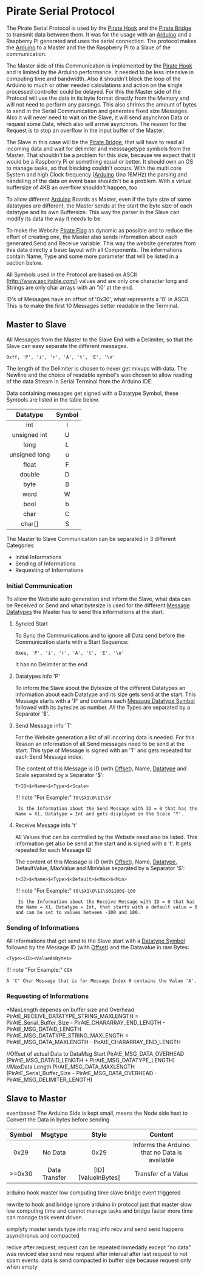 # Pirate Serial Protocol

The Pirate Serial Protocol is used by the [Pirate Hook](00-hook.md) and the [Pirate Bridge](../Pirate-Bridge/00-bridge.md) to transmit data between them. It was for the usage with an [Arduino](Theory/arduino.md) and a Raspberry Pi generated and uses the serial connection. The protocol makes the [Arduino](Theory/arduino.md) to a Master and the the Raspberry Pi to a Slave of the communication.

The Master side of this Communication is implemented by the [Pirate Hook](00-hook.md) and is limited by the Arduino performance. It needed to be less intensive in computing time and bandwidth. Also it shouldn't block the loop of the Arduino to much or other needed calculations and action on the single processed controller could be delayed. For this the Master side of the Protocol will use the data in its byte format directly from the Memory and will not need to perform any parsings. This also shrinks the amount of bytes to send in the Serial Communication and generates fixed size Messages. Also it will never need to wait on the Slave, it will send asynchron Data or request some Data, which also will arrive asynchron. The reason for the Request is to stop an overflow in the input buffer of the Master.

The Slave in this case will be the [Pirate Bridge](../Pirate-Bridge/00-bridge.md), that will have to read all incoming data and wait for delimiter and messsagetype symbols from the Master. That shouldn't be a problem for this side, because we expect that it would be a Raspberry Pi or something equal or better. It should own an OS to manage tasks, so that blocking couldn't occurs. With the multi core System and high Clock frequency ([Arduino](Theory/arduino.md) Uno 16MHz) the parsing and handeling of the data on event base shouldn't be a problem. With a virtual buffersize of 4KB an overflow shouldn't happen, too.

To allow different [Arduino](Theory/arduino.md) Boards as Master, even if the byte size of some datatypes are different, the Master sends at the start the byte size of each datatype and its own Buffersize. This way the parser in the Slave can modify its data the way it needs to be.

To make the Website [Pirate Flag](../Pirate-Flag/00-flag.md) as dynamic as possible and to reduce the effort of creating one, the Master also sends information about each generated Send and Receive variable. This way the website generates from this data directly a basic layout with all Components. The informations contain Name, Type and some more parameter that will be listed in a section below. 

All Symbols used in the Protocol are based on ASCII (http://www.asciitable.com/) values and are only one character long and Strings are only char arrays with an '\0' at the end.

<a id="IDOffset"></a>
ID's of Messages have an offset of '0x30', what represents a '0' in ASCII. This is to make the first 10 Messages better readable in the Terminal. 

## Master to Slave

All Messages from the Master to the Slave End with a Delimiter, so that the Slave can easy separate the different messages.
```
0xff, 'P', 'i', 'r', 'A', 't', 'E', '\n'
```
The length of the Delimiter is chosen to never get mixups with data. The Newline and the choice of readable symbol's was chosen to allow reading of the data Stream in Serial Terminal from the Arduino IDE.

<a id="Datatypes"></a>
Data containing messages get signed with a Datatype Symbol, these Symbols are listed in the table below.

|   Datatype    | Symbol |
| :-----------: | :----: |
|      int      |   I    |
| unsigned int  |   U    |
|     long      |   L    |
| unsigned long |   u    |
|     float     |   F    |
|    double     |   D    |
|     byte      |   B    |
|     word      |   W    |
|     bool      |   b    |
|     char      |   C    |
|    char[]     |   S    |


The Master to Slave Communication can be separated in 3 different Categories
- Initial Informations
- Sending of Informations
- Requesting of Informations



### Initial Communication

To allow the Website auto generation and inform the Slave, what data can be Received or Send and what bytesize is used for the different [Message Datatypes](#Datatypes) the Master has to send this informations at the start.

1. Synced Start

    To Sync the Communications and to ignore all Data send before the Communication starts with a Start Sequence:
    ```
    0xee, 'P', 'i', 'r', 'A', 't', 'E', '\n'
    ```
    It has no Delimiter at the end

2. Datatypes info 'P'

    To inform the Slave about the Bytesize of the different Datatypes an information about each Datatype and its size gets send at the start. This Message starts with a 'P' and contains each [Message Datatype Symbol](#Datatypes) followed with its bytesize as number. All the Types are separated by a Separator '$'.

3. Send Message info 'T'

    For the Website generation a list of all incoming data is needed. For this Reason an information of all Send messages need to be send at the start. This type of Message is signed with an 'T' and gets repeated for each Send Message index.

    The content of this Message is ID (with [Offset](#IDOffset)), Name, [Datatype](#Datatypes) and Scale separated by a Separator '$':
    ```
    T<ID>$<Name>$<Type>$<Scale>
    ```
    !!! note "For Example:"
        ```
        T0\$X1\0\$I\$Y
        ```

        Is the Information about the Send Message with ID = 0 that has the Name = X1, Datatype = Int and gets displayed in the Scale 'Y'.

4. Receive Message info 't'

    All Values that can be controlled by the Website need also be listed. This information get also be send at the start and is signed with a 't'. It gets repeated for each Message ID

    The content of this Message is ID (with [Offset](#IDOffset)), Name, [Datatype](#Datatypes), DefaultValue, MaxValue and MinValue separated by a Separator '$':
    ```
    t<ID>$<Name>$<Type>$<Default>$<Max>$<Min>
    ```
    !!! note "For Example:"
        ```
        t0\$X1\0\$I\$0$100$-100
        ```

        Is the Information about the Receive Message with ID = 0 that has the Name = X1, Datatype = Int, that starts with a default value = 0 and can be set to values between -100 and 100.

### Sending of Informations

All Informations that get send to the Slave start with a [Datatype Symbol](#Datatypes) followed by the Message ID (with [Offset](#IDOffset)) and the Datavalue in raw Bytes:
```
<Type><ID><ValueAsBytes>
```
!!! note "For Example:"
    ```
    C0A
    ```

    A 'C' Char Message that is for Message Index 0 contains the Value 'A'.

### Requesting of Informations

*MaxLength depends on buffer size and Overhead
PirAtE_RECEIVE_DATATYPE_STRING_MAXLENGTH = PirAtE_Serial_Buffer_Size - PirAtE_CHARARRAY_END_LENGTH - PirAtE_MSG_DATAID_LENGTH
PirAtE_MSG_DATATYPE_STRING_MAXLENGTH = PirAtE_MSG_DATA_MAXLENGTH - PirAtE_CHARARRAY_END_LENGTH


//Offset of actual Data to DataMsg Start
PirAtE_MSG_DATA_OVERHEAD (PirAtE_MSG_DATAID_LENGTH + PirAtE_MSG_DATATYPE_LENGTH)
//MaxData Length
PirAtE_MSG_DATA_MAXLENGTH (PirAtE_Serial_Buffer_Size - PirAtE_MSG_DATA_OVERHEAD - PirAtE_MSG_DELIMITER_LENGTH)


## Slave to Master

eventbased
The Arduino Side is kept small, means the Node side hast to Convert the Data in bytes before sending

|  Symbol  |    Msgtype    |       Style        |                    Content                    |
| :------: | :-----------: | :----------------: | :-------------------------------------------: |
|   0x29   |    No Data    |        0x29        | Informs the Arduino that no Data is available |
| >=0x30 | Data Transfer | [ID][ValueInBytes] |              Transfer of a Value              |


arduino hook master low computing time slave bridge event triggered

rewrite to hook and bridge ignore arduino in protocol just that master slow low computing time and cannot manage tasks and bridge faster more time can manage task event driven

simplyfy master sends type info msg info recv and send 
send happens asynchronus  and compacted

recive after request, request can be repeated immedatly except "no data" was reviced  else send new request after interval after last request to not spam events. data is send compacted in buffer size because request only when empty
